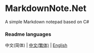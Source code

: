 # MarkdownNote.Net
A simple Markdown notepad based on C#

### Readme languages
中文(简体) | [中文(繁体)](#) | [English](#)
